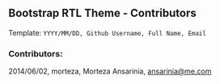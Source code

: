 ## Bootstrap RTL Theme - Contributors


Template:
`YYYY/MM/DD, Github Username, Full Name, Email`

### Contributors:

2014/06/02, morteza, Morteza Ansarinia, ansarinia@me.com

